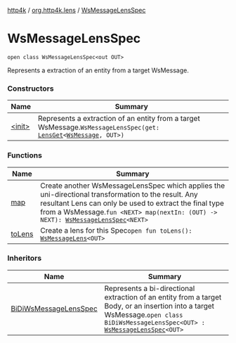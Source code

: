 [http4k](../../index.md) / [org.http4k.lens](../index.md) / [WsMessageLensSpec](./index.md)

# WsMessageLensSpec

`open class WsMessageLensSpec<out OUT>`

Represents a extraction of an entity from a target WsMessage.

### Constructors

| Name | Summary |
|---|---|
| [&lt;init&gt;](-init-.md) | Represents a extraction of an entity from a target WsMessage.`WsMessageLensSpec(get: `[`LensGet`](../-lens-get/index.md)`<`[`WsMessage`](../../org.http4k.websocket/-ws-message/index.md)`, OUT>)` |

### Functions

| Name | Summary |
|---|---|
| [map](map.md) | Create another WsMessageLensSpec which applies the uni-directional transformation to the result. Any resultant Lens can only be used to extract the final type from a WsMessage.`fun <NEXT> map(nextIn: (OUT) -> NEXT): `[`WsMessageLensSpec`](./index.md)`<NEXT>` |
| [toLens](to-lens.md) | Create a lens for this Spec`open fun toLens(): `[`WsMessageLens`](../-ws-message-lens/index.md)`<OUT>` |

### Inheritors

| Name | Summary |
|---|---|
| [BiDiWsMessageLensSpec](../-bi-di-ws-message-lens-spec/index.md) | Represents a bi-directional extraction of an entity from a target Body, or an insertion into a target WsMessage.`open class BiDiWsMessageLensSpec<OUT> : `[`WsMessageLensSpec`](./index.md)`<OUT>` |
